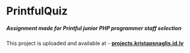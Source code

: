 # PrintfulQuiz
##### Assignment made for Printful junior PHP programmer staff selection

This project is uploaded and available at - [**projects.kristapsnaglis.id.lv**](http://projects.kristapsnaglis.id.lv/index.php)

